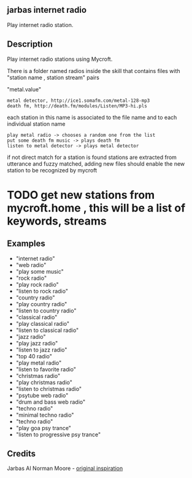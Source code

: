 ## jarbas internet radio

Play internet radio station.


## Description

Play internet radio stations using Mycroft.

There is a folder named radios inside the skill that contains files with
"station name , station stream"  pairs

"metal.value"

    metal detector, http://ice1.somafm.com/metal-128-mp3
    death fm, http://death.fm/modules/Listen/MP3-hi.pls

each station in this name is associated to the file name and to each individual station name

    play metal radio -> chooses a random one from the list
    put some death fm music -> plays death fm
    listen to metal detector -> plays metal detector

if not direct match for a station is found stations are extracted from
utterance and fuzzy matched, adding new files should
enable the new station to be recognized by mycroft

# TODO get new stations from mycroft.home , this will be a list of keywords, streams


## Examples

* "internet radio"
* "web radio"
* "play some music"
* "rock radio"
* "play rock radio"
* "listen to rock radio"
* "country radio"
* "play country radio"
* "listen to country radio"
* "classical radio"
* "play classical radio"
* "listen to classical radio"
* "jazz radio"
* "play jazz radio"
* "listen to jazz radio"
* "top 40 radio"
* "play metal radio"
* "listen to favorite radio"
* "christmas radio"
* "play christmas radio"
* "listen to christmas radio"
* "psytube web radio"
* "drum and bass web radio"
* "techno radio"
* "minimal techno radio"
* "techno radio"
* "play goa psy trance"
* "listen to progressive psy trance"

## Credits

Jarbas AI
Norman Moore - [original inspiration](https://github.com/normandmickey/skill-internet-radio)
